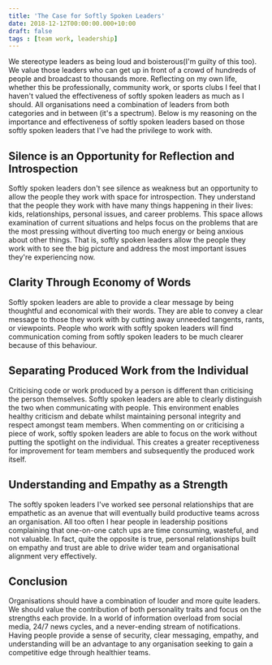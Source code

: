 ```yaml
---
title: 'The Case for Softly Spoken Leaders'
date: 2018-12-12T00:00:00.000+10:00
draft: false
tags : [team work, leadership]
---
```

We stereotype leaders as being loud and boisterous(I'm guilty of this too). We value those leaders who can get up in front of a crowd of hundreds of people and broadcast to thousands more. Reflecting on my own life, whether this be professionally, community work, or sports clubs I feel that I haven't valued the effectiveness of softly spoken leaders as much as I should. All organisations need a combination of leaders from both categories and in between (it's a spectrum). Below is my reasoning on the importance and effectiveness of softly spoken leaders based on those softly spoken leaders that I've had the privilege to work with.

## Silence is an Opportunity for Reflection and Introspection
Softly spoken leaders don't see silence as weakness but an opportunity to allow the people they work with space for introspection. They understand that the people they work with have many things happening in their lives: kids, relationships, personal issues, and career problems. This space allows examination of current situations and helps focus on the problems that are the most pressing without diverting too much energy or being anxious about other things. That is, softly spoken leaders allow the people they work with to see the big picture and address the most important issues they're experiencing now.

## Clarity Through Economy of Words
Softly spoken leaders are able to provide a clear message by being thoughtful and economical with their words. They are able to convey a clear message to those they work with by cutting away unneeded tangents, rants, or viewpoints. People who work with softly spoken leaders will find communication coming from softly spoken leaders to be much clearer because of this behaviour.

## Separating Produced Work from the Individual
Criticising code or work produced by a person is different than criticising the person themselves. Softly spoken leaders are able to clearly distinguish the two when communicating with people. This environment enables healthy criticism and debate whilst maintaining personal integrity and respect amongst team members. When commenting on or criticising a piece of work, softly spoken leaders are able to focus on the work without putting the spotlight on the individual. This creates a greater receptiveness for improvement for team members and subsequently the produced work itself.

## Understanding and Empathy as a Strength
The softly spoken leaders I've worked see personal relationships that are empathetic as an avenue that will eventually build productive teams across an organisation. All too often I hear people in leadership positions complaining that one-on-one catch ups are time consuming, wasteful, and not valuable. In fact, quite the opposite is true, personal relationships built on empathy and trust are able to drive wider team and organisational alignment very effectively.

## Conclusion
Organisations should have a combination of louder and more quite leaders. We should value the contribution of both personality traits and focus on the strengths each provide. In a world of information overload from social media, 24/7 news cycles, and a never-ending stream of notifications. Having people provide a sense of security, clear messaging, empathy, and understanding will be an advantage to any organisation seeking to gain a competitive edge through healthier teams.
